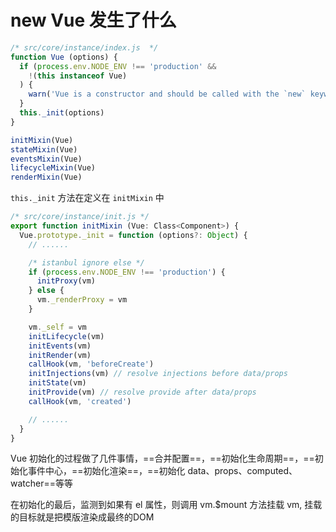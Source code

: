 # new Vue 发生了什么

```js
/* src/core/instance/index.js  */
function Vue (options) {
  if (process.env.NODE_ENV !== 'production' &&
    !(this instanceof Vue)
  ) {
    warn('Vue is a constructor and should be called with the `new` keyword')
  }
  this._init(options)
}

initMixin(Vue)
stateMixin(Vue)
eventsMixin(Vue)
lifecycleMixin(Vue)
renderMixin(Vue)
```

`this._init` 方法在定义在 `initMixin` 中

```js
/* src/core/instance/init.js */
export function initMixin (Vue: Class<Component>) {
  Vue.prototype._init = function (options?: Object) {
    // ......

    /* istanbul ignore else */
    if (process.env.NODE_ENV !== 'production') {
      initProxy(vm)
    } else {
      vm._renderProxy = vm
    }

    vm._self = vm
    initLifecycle(vm)
    initEvents(vm)
    initRender(vm)
    callHook(vm, 'beforeCreate')
    initInjections(vm) // resolve injections before data/props
    initState(vm)
    initProvide(vm) // resolve provide after data/props
    callHook(vm, 'created')

    // ......
  }
}

```


Vue 初始化的过程做了几件事情，==合并配置==，==初始化生命周期==，==初始化事件中心，==初始化渲染==，==初始化 data、props、computed、watcher==等等

在初始化的最后，监测到如果有 el 属性，则调用 vm.$mount 方法挂载 vm, 挂载的目标就是把模版渲染成最终的DOM